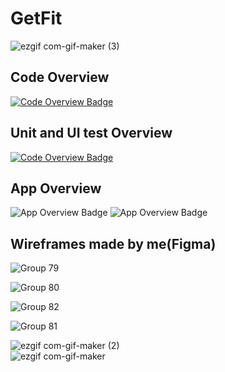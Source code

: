 # GetFit

![ezgif com-gif-maker (3)](https://user-images.githubusercontent.com/40695548/117286452-e4514180-ae71-11eb-8a9b-ba8a00d0ba10.gif)

## Code Overview
 [![Code Overview Badge](https://github.com/ArsalanShakil/GetFit/blob/main/ezgif.com-gif-maker.gif)](#)

## Unit and UI test Overview
 [![Code Overview Badge](https://github.com/ArsalanShakil/GetFit/blob/main/ezgif.com-gif-maker%20(1).gif)](#)
 
 ## App Overview
![App Overview Badge](https://user-images.githubusercontent.com/40695548/117280029-df3cc400-ae6a-11eb-8301-3cc36a42bcca.gif)
![App Overview Badge](https://user-images.githubusercontent.com/40695548/117280319-275be680-ae6b-11eb-81a2-e18aebe2e958.gif)

## Wireframes made by me(Figma)
![Group 79](https://user-images.githubusercontent.com/40695548/117284408-7441bc00-ae6f-11eb-8d04-e92d1f4b20db.png)

![Group 80](https://user-images.githubusercontent.com/40695548/117284521-963b3e80-ae6f-11eb-9152-735bad08be8c.png)

![Group 82](https://user-images.githubusercontent.com/40695548/117284593-af43ef80-ae6f-11eb-86da-e7ead634fa57.png)

![Group 81](https://user-images.githubusercontent.com/40695548/117284661-c08cfc00-ae6f-11eb-87a8-60c742e58793.png)

![ezgif com-gif-maker (2)](https://user-images.githubusercontent.com/40695548/117285980-52493900-ae71-11eb-848e-7363d34f9603.gif)
<br>
![ezgif com-gif-maker](https://user-images.githubusercontent.com/40695548/117287190-c20bf380-ae72-11eb-9fe5-060cd27c19c5.gif)
